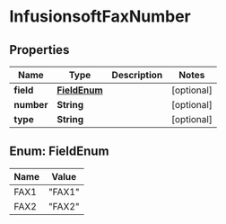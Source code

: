 
# InfusionsoftFaxNumber

## Properties
Name | Type | Description | Notes
------------ | ------------- | ------------- | -------------
**field** | [**FieldEnum**](#FieldEnum) |  |  [optional]
**number** | **String** |  |  [optional]
**type** | **String** |  |  [optional]


<a name="FieldEnum"></a>
## Enum: FieldEnum
Name | Value
---- | -----
FAX1 | &quot;FAX1&quot;
FAX2 | &quot;FAX2&quot;



